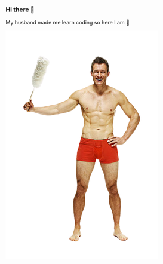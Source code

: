### Hi there 👋

My husband made me learn coding so here I am 🤪

![man poof](./man%20poof.png)

<!--
**imaderice/imaderice** is a ✨ _special_ ✨ repository because its `README.md` (this file) appears on your GitHub profile.


- 🔭 I’m currently working on torturing children
- 🌱 I’m currently learning ...
- 👯 I’m looking to collaborate on ...
- 🤔 I’m looking for help with ...
- 💬 Ask me about ...
- 📫 How to reach me: ...
- 😄 Pronouns: ...
- ⚡ Fun fact: ...
-->
